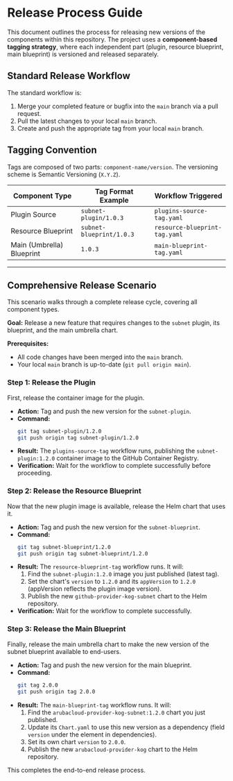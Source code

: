 # Release Process Guide

This document outlines the process for releasing new versions of the components within this repository. The project uses a **component-based tagging strategy**, where each independent part (plugin, resource blueprint, main blueprint) is versioned and released separately.

## Standard Release Workflow

The standard workflow is:
1.  Merge your completed feature or bugfix into the `main` branch via a pull request.
2.  Pull the latest changes to your local `main` branch.
3.  Create and push the appropriate tag from your local `main` branch.

## Tagging Convention

Tags are composed of two parts: `component-name/version`. The versioning scheme is Semantic Versioning (`X.Y.Z`).

| Component Type          | Tag Format Example                  | Workflow Triggered                 |
| ----------------------- | ----------------------------------- | ---------------------------------- |
| Plugin Source           | `subnet-plugin/1.0.3`         | `plugins-source-tag.yaml`          |
| Resource Blueprint      | `subnet-blueprint/1.0.3`      | `resource-blueprint-tag.yaml`      |
| Main (Umbrella) Blueprint | `1.0.3`                             | `main-blueprint-tag.yaml`          |

---

## Comprehensive Release Scenario

This scenario walks through a complete release cycle, covering all component types.

**Goal:** Release a new feature that requires changes to the `subnet` plugin, its blueprint, and the main umbrella chart.

**Prerequisites:**
- All code changes have been merged into the `main` branch.
- Your local `main` branch is up-to-date (`git pull origin main`).

### Step 1: Release the Plugin

First, release the container image for the plugin.

- **Action:** Tag and push the new version for the `subnet-plugin`.
- **Command:**
  ```sh
  git tag subnet-plugin/1.2.0
  git push origin tag subnet-plugin/1.2.0
  ```
- **Result:** The `plugins-source-tag` workflow runs, publishing the `subnet-plugin:1.2.0` container image to the GitHub Container Registry.
- **Verification:** Wait for the workflow to complete successfully before proceeding.

### Step 2: Release the Resource Blueprint

Now that the new plugin image is available, release the Helm chart that uses it.

- **Action:** Tag and push the new version for the `subnet-blueprint`.
- **Command:**
  ```sh
  git tag subnet-blueprint/1.2.0
  git push origin tag subnet-blueprint/1.2.0
  ```
- **Result:** The `resource-blueprint-tag` workflow runs. It will:
  1.  Find the `subnet-plugin:1.2.0` image you just published (latest tag).
  2.  Set the chart's `version` to `1.2.0` and its `appVersion` to `1.2.0` (appVersion reflects the plugin image version).
  3.  Publish the new `github-provider-kog-subnet` chart to the Helm repository.
- **Verification:** Wait for the workflow to complete successfully.

### Step 3: Release the Main Blueprint

Finally, release the main umbrella chart to make the new version of the subnet blueprint available to end-users.

- **Action:** Tag and push the new version for the main blueprint.
- **Command:**
  ```sh
  git tag 2.0.0
  git push origin tag 2.0.0
  ```
- **Result:** The `main-blueprint-tag` workflow runs. It will:
  1.  Find the `arubacloud-provider-kog-subnet:1.2.0` chart you just published.
  2.  Update its `Chart.yaml` to use this new version as a dependency (field `version` under the element in dependencies).
  3.  Set its own chart `version` to `2.0.0`.
  4.  Publish the new `arubacloud-provider-kog` chart to the Helm repository.

This completes the end-to-end release process.
